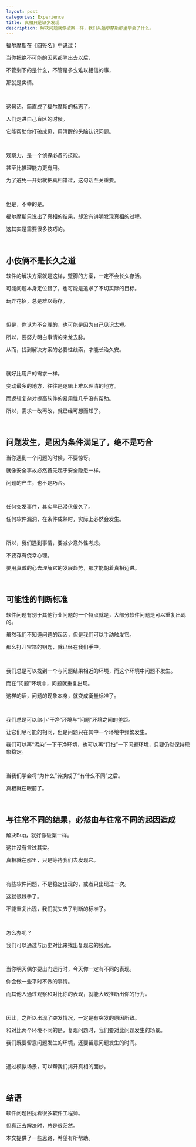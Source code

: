 ```yaml
---
layout: post
categories: Experience
title: 真相只是缺少发现
description: 解决问题就像破案一样，我们从福尔摩斯那里学会了什么。
---
```


福尔摩斯在《四签名》中说过：

当你把绝不可能的因素都除出去以后，

不管剩下的是什么，不管是多么难以相信的事，

那就是实情。

<br/>

这句话，简直成了福尔摩斯的标志了。

人们走进自己盲区的时候。

它能帮助你打破成见，用清醒的头脑认识问题。

<br/>

观察力，是一个侦探必备的技能。

甚至比推理能力更有用。

为了避免一开始就把真相错过，这句话至关重要。

<br/>

但是，不幸的是。

福尔摩斯只说出了真相的结果，却没有讲明发现真相的过程。

这其实是需要很多技巧的。

<br/>

## **小伎俩不是长久之道**

软件的解决方案就是这样，蹩脚的方案，一定不会长久存活。

可能问题本身定位错了，也可能是追求了不切实际的目标。

玩弄花招，总是难以苟存。

<br/>

但是，你认为不合理的，也可能是因为自己见识太短。

所以，要努力明白事情的来龙去脉。

从而，找到解决方案的必要性线索，才能长治久安。

<br/>

就好比用户的需求一样。

变动最多的地方，往往是逻辑上难以理清的地方。

而逻辑复杂对提高软件的易用性几乎没有帮助。

所以，需求一改再改，就已经可想而知了。

<br/>

## **问题发生，是因为条件满足了，绝不是巧合**

当你遇到一个问题的时候，不要惊讶。

就像安全事故必然首先起于安全隐患一样。

问题的产生，也不是巧合。

<br/>

任何突发事件，其实早已潜伏很久了。

任何软件漏洞，在条件成熟时，实际上必然会发生。

<br/>

所以，我们遇到事情，要减少意外性考虑。

不要存有侥幸心理。

要用真诚的心去理解它的发展趋势，那才能朝着真相迈进。

<br/>

## **可能性的判断标准**

软件问题有别于其他行业问题的一个特点就是，大部分软件问题是可以重复出现的。

虽然我们不知道问题的起因，但是我们可以手动触发它。

那么打开宝箱的钥匙，就已经在我们手中。

<br/>

我们总是可以找到一个与问题结果相近的环境，而这个环境中问题不发生。

而在“问题”环境中，问题就重复出现。

这样的话，问题的现象本身，就变成衡量标准了。

<br/>

我们总是可以缩小“干净”环境与“问题”环境之间的差距。

让它们尽可能的相同，但是问题只在其中一个环境中频繁发生。

我们可以再“污染”一下干净环境，也可以再“打扫”一下问题环境，只要仍然保持现象稳定。

<br/>

当我们学会将“为什么”转换成了“有什么不同”之后。

真相就在眼前了。

<br/>

## **与往常不同的结果，必然由与往常不同的起因造成**

解决Bug，就好像破案一样。

这并没有言过其实。

真相就在那里，只是等待我们去发现它。

<br/>

有些软件问题，不是稳定出现的，或者只出现过一次。

这就很棘手了。

不能重复出现，我们就失去了判断的标准了。

<br/>

怎么办呢？

我们可以通过与历史对比来找出复现它的线索。

<br/>

当你明天偶尔要出门远行时，今天你一定有不同的表现。

你会做一些平时不做的事情。

而其他人通过观察和对比你的表现，就能大致推断出你的行为。

<br/>

因此，之所以出现了突发情况，一定是有突发的原因所致。

和对比两个环境不同的是，复现问题时，我们要对比问题发生的场景。

我们既要留意问题发生的环境，还要留意问题发生的时间。

<br/>

通过模拟场景，可以帮我们揭开真相的面纱。

<br/>

## **结语**

软件问题困扰着很多软件工程师。

但真正去解决时，总是很茫然。

本文提供了一些思路，希望有所帮助。
